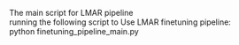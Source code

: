The main script for LMAR pipeline\
running the following script to Use LMAR finetuning pipeline:\
python finetuning_pipeline_main.py
